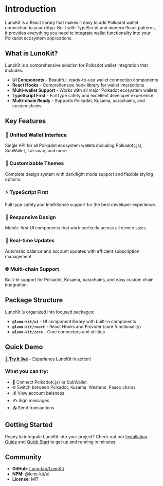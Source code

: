 # Introduction

LunoKit is a React library that makes it easy to add Polkadot wallet connection to your dApp. Built with TypeScript and modern React patterns, it provides everything you need to integrate wallet functionality into your Polkadot ecosystem applications.

## What is LunoKit?

LunoKit is a comprehensive solution for Polkadot wallet integration that includes:

- **UI Components** - Beautiful, ready-to-use wallet connection components
- **React Hooks** - Comprehensive hook library for wallet interactions
- **Multi-wallet Support** - Works with all major Polkadot ecosystem wallets
- **TypeScript First** - Full type safety and excellent developer experience
- **Multi-chain Ready** - Supports Polkadot, Kusama, parachains, and custom chains

## Key Features

### 🔌 Unified Wallet Interface
Single API for all Polkadot ecosystem wallets including Polkadot{.js}, SubWallet, Talisman, and more.

### 🎨 Customizable Themes
Complete design system with dark/light mode support and flexible styling options.

### ⚡ TypeScript First
Full type safety and IntelliSense support for the best developer experience.

### 📱 Responsive Design
Mobile-first UI components that work perfectly across all device sizes.

### 🔄 Real-time Updates
Automatic balance and account updates with efficient subscription management.

### 🌐 Multi-chain Support
Built-in support for Polkadot, Kusama, parachains, and easy custom chain integration.

## Package Structure

LunoKit is organized into focused packages:

- **`@luno-kit/ui`** - UI component library with built-in components
- **`@luno-kit/react`** - React Hooks and Provider (core functionality)
- **`@luno-kit/core`** - Core connectors and utilities

## Quick Demo

**[🚀 Try it live](https://demo.lunolab.xyz/)** - Experience LunoKit in action!

### What you can try:
- 🔌 Connect Polkadot{.js} or SubWallet
- 🌐 Switch between Polkadot, Kusama, Westend, Paseo chains
- 💰 View account balances
- ✍️ Sign messages
- 📤 Send transactions

## Getting Started

Ready to integrate LunoKit into your project? Check out our [Installation Guide](/guide/installation) and [Quick Start](/guide/getting-started) to get up and running in minutes.

## Community

- **GitHub**: [Luno-lab/LunoKit](https://github.com/Luno-lab/LunoKit)
- **NPM**: [@luno-kit/ui](https://www.npmjs.com/package/@luno-kit/ui)
- **License**: MIT